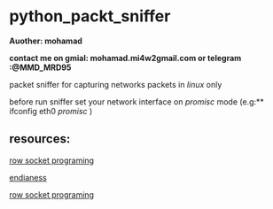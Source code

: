 # python_packt_sniffer

**Auother: mohamad**

**contact me on gmial: mohamad.mi4w2gmail.com or telegram :@MMD_MRD95**

packet sniffer for capturing networks packets in  _linux_  only

before run sniffer set your network interface on  _promisc_ mode (e.g:** ifconfig eth0 _promisc_ )


## resources:
 [row socket programing](https://www.oreilly.com/library/view/effective-python-penetration/9781785280696/ch02s02.html)

[endianess](https://searchnetworking.techtarget.com/definition/big-endian-and-little-endian)

[row socket programing](https://www.binarytides.com/raw-socket-programming-in-python-linux/)


